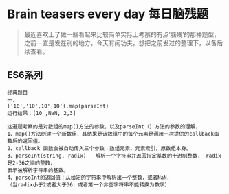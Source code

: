 
Brain teasers every day
每日脑残题
====
> 最近喜欢上了做一些看起来比较简单实际上考察的有点‘脑残’的那种题型，
> 之前一直是发在别的地方，今天有闲功夫，想把之前发过的整理下，以备后续查看。

ES6系列
-------
    经典题目   
    一、
    ['10','10',10',10'].map(parseInt)
    运行结果：[10 ,NaN, 2,3]
    
    这道题考察的是对数组的map()方法的参数，以及parseInt（）方法的参数的理解，
    1、map()方法创建一个新数组，其结果是该数组中的每个元素是调用一次提供的callback函数后的返回值。
    2、callback 函数会被自动传入三个参数：数组元素，元素索引，原数组本身。
    3、parseInt(string, radix)   解析一个字符串并返回指定基数的十进制整数， radix 是2-36之间的整数，
    表示被解析字符串的基数。
    4、parseInt的返回值：从给定的字符串中解析出一个整数，或者NaN，
    （当radix小于2或者大于36，或者第一个非空字符串不能转换为数字）
